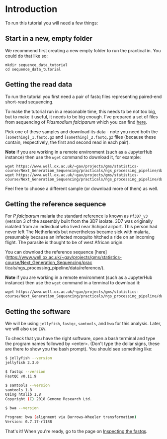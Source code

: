 # Introduction

To run this tutorial you will need a few things:

## Start in a new, empty folder

We recommend first creating a new empty folder to run the practical in.  You could do that like so:
```
mkdir sequence_data_tutorial
cd sequence_data_tutorial
```

## Getting the read data

To run the tutorial you first need a pair of fastq files representing paired-end short-read sequencing.

To make the tutorial run in a reasonable time, this needs to be not too big, but to make it useful,
it needs to be big enough. I've prepared a set of files from sequencing of *Plasmodium falciparum*
which you can find [here](https://www.well.ox.ac.uk/~gav/projects/gms/statistics-course/Next_Generation_Sequencing/practicals/ngs_processing_pipeline/data/reads/subsampled/).

Pick one of these samples and download its data - note you need both the `[something]_1.fastq.gz`
and `[something]_2.fastq.gz` files (because these contain, respectively, the first and second read
in each pair).

**Note** if you are working in a remote environment (such as a JupyterHub instance) then use the `wget` command to download it, for example:
```
wget https://www.well.ox.ac.uk/~gav/projects/gms/statistics-course/Next_Generation_Sequencing/practicals/ngs_processing_pipeline/data/reads/subsampled/ERR377582_1.fastq.gz
wget https://www.well.ox.ac.uk/~gav/projects/gms/statistics-course/Next_Generation_Sequencing/practicals/ngs_processing_pipeline/data/reads/subsampled/ERR377582_2.fastq.gz
```

Feel free to choose a different sample (or download more of them) as well.

## Getting the reference sequence

For *P.falciparum* malaria the standard reference is known as `Pf3D7_v3` (version 3 of the assembly
built from the 3D7 isolate. 3D7 was originally isolated from an individual who lived near Schipol
airport. This person had never left The Netherlands but nevertheless became sick with malaria,
presumably because an infected mosquito hitched a ride on an incoming flight. The parasite is
thought to be of west African origin.

You can download the reference sequence
[here](https://www.well.ox.ac.uk/~gav/projects/gms/statistics-course/Next_Generation_Sequencing/prac
ticals/ngs_processing_pipeline/data/reference/).

**Note** if you are working in a remote environment (such as a JupyterHub instance) then use the
`wget` command in a terminal to download it:

```
wget https://www.well.ox.ac.uk/~gav/projects/gms/statistics-course/Next_Generation_Sequencing/practicals/ngs_processing_pipeline/data/reference/Pf3D7_v3.fa.gz
```

## Getting the software

We will be using `jellyfish`, `fastqc`, `samtools`, and `bwa` for this analysis. Later, we will also use
`IGV`.

To check that you have the right software, open a bash terminal and type the program names followed
by &lt;enter&gt;. (Don't type the dollar signs, these are there to show you the bash prompt). You
should see something like:

```bash
$ jellyfish --version
jellyfish 2.3.0

$ fastqc --version
FastQC v0.11.9

$ samtools --version
samtools 1.8
Using htslib 1.8
Copyright (C) 2018 Genome Research Ltd.

$ bwa --version

Program: bwa (alignment via Burrows-Wheeler transformation)
Version: 0.7.17-r1188
```

That's it!  When you're ready, go to the page on [Inspecting the fastqs](Inspecting_the_fastqs.md).
